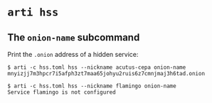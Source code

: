 # `arti hss`

## The `onion-name` subcommand

Print the `.onion` address of a hidden service:

```console
$ arti -c hss.toml hss --nickname acutus-cepa onion-name
mnyizjj7m3hpcr7i5afph3zt7maa65johyu2ruis6z7cmnjmaj3h6tad.onion

$ arti -c hss.toml hss --nickname flamingo onion-name
Service flamingo is not configured

```
